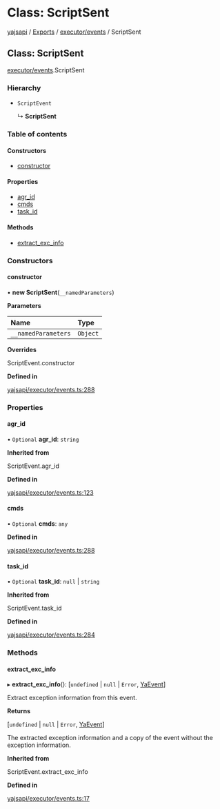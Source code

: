 # Class: ScriptSent

[yajsapi](../yajsapi.md) / [Exports](../modules/) / [executor/events](../modules/executor_events.md) / ScriptSent

## Class: ScriptSent

[executor/events](../modules/executor_events.md).ScriptSent

### Hierarchy

* `ScriptEvent`

  ↳ **ScriptSent**

### Table of contents

#### Constructors

* [constructor](executor_events.scriptsent.md#constructor)

#### Properties

* [agr\_id](executor_events.scriptsent.md#agr_id)
* [cmds](executor_events.scriptsent.md#cmds)
* [task\_id](executor_events.scriptsent.md#task_id)

#### Methods

* [extract\_exc\_info](executor_events.scriptsent.md#extract_exc_info)

### Constructors

#### constructor

• **new ScriptSent**\(`__namedParameters`\)

**Parameters**

| Name | Type |
| :--- | :--- |
| `__namedParameters` | `Object` |

**Overrides**

ScriptEvent.constructor

**Defined in**

[yajsapi/executor/events.ts:288](https://github.com/golemfactory/yajsapi/blob/8f42a91/yajsapi/executor/events.ts#L288)

### Properties

#### agr\_id

• `Optional` **agr\_id**: `string`

**Inherited from**

ScriptEvent.agr\_id

**Defined in**

[yajsapi/executor/events.ts:123](https://github.com/golemfactory/yajsapi/blob/8f42a91/yajsapi/executor/events.ts#L123)

#### cmds

• `Optional` **cmds**: `any`

**Defined in**

[yajsapi/executor/events.ts:288](https://github.com/golemfactory/yajsapi/blob/8f42a91/yajsapi/executor/events.ts#L288)

#### task\_id

• `Optional` **task\_id**: `null` \| `string`

**Inherited from**

ScriptEvent.task\_id

**Defined in**

[yajsapi/executor/events.ts:284](https://github.com/golemfactory/yajsapi/blob/8f42a91/yajsapi/executor/events.ts#L284)

### Methods

#### extract\_exc\_info

▸ **extract\_exc\_info**\(\): \[`undefined` \| `null` \| `Error`, [YaEvent](executor_events.yaevent.md)\]

Extract exception information from this event.

**Returns**

\[`undefined` \| `null` \| `Error`, [YaEvent](executor_events.yaevent.md)\]

The extracted exception information and a copy of the event without the exception information.

**Inherited from**

ScriptEvent.extract\_exc\_info

**Defined in**

[yajsapi/executor/events.ts:17](https://github.com/golemfactory/yajsapi/blob/8f42a91/yajsapi/executor/events.ts#L17)

